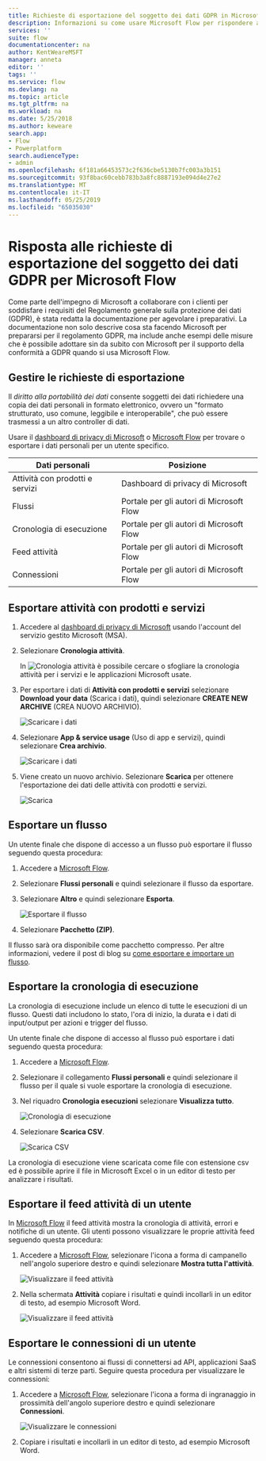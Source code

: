 ```yaml
---
title: Richieste di esportazione del soggetto dei dati GDPR in Microsoft Flow per account del servizio gestito Microsoft (MSA) | Microsoft Docs
description: Informazioni su come usare Microsoft Flow per rispondere alle richieste di esportazione del soggetto dei dati GPDR per gli account Microsoft.
services: ''
suite: flow
documentationcenter: na
author: KentWeareMSFT
manager: anneta
editor: ''
tags: ''
ms.service: flow
ms.devlang: na
ms.topic: article
ms.tgt_pltfrm: na
ms.workload: na
ms.date: 5/25/2018
ms.author: keweare
search.app:
- Flow
- Powerplatform
search.audienceType:
- admin
ms.openlocfilehash: 6f181a66453573c2f636cbe5130b7fc003a3b151
ms.sourcegitcommit: 93f8bac60cebb783b3a8fc8887193e094d4e27e2
ms.translationtype: MT
ms.contentlocale: it-IT
ms.lasthandoff: 05/25/2019
ms.locfileid: "65035030"
---
```

# <a name="responding-to-gdpr-data-subject-export-requests-for-microsoft-flow"></a>Risposta alle richieste di esportazione del soggetto dei dati GDPR per Microsoft Flow

Come parte dell'impegno di Microsoft a collaborare con i clienti per soddisfare i requisiti del Regolamento generale sulla protezione dei dati (GDPR), è stata redatta la documentazione per agevolare i preparativi. La documentazione non solo descrive cosa sta facendo Microsoft per prepararsi per il regolamento GDPR, ma include anche esempi delle misure che è possibile adottare sin da subito con Microsoft per il supporto della conformità a GDPR quando si usa Microsoft Flow.

## <a name="manage-export-requests"></a>Gestire le richieste di esportazione

Il *diritto alla portabilità dei dati* consente soggetti dei dati richiedere una copia dei dati personali in formato elettronico, ovvero un "formato strutturato, uso comune, leggibile e interoperabile", che può essere trasmessi a un altro controller di dati.

Usare il [dashboard di privacy di Microsoft](https://account.microsoft.com/privacy/) o [Microsoft Flow](https://flow.microsoft.com/) per trovare o esportare i dati personali per un utente specifico.

|Dati personali|Posizione|
|-----------------|-------------------|
|Attività con prodotti e servizi|Dashboard di privacy di Microsoft|
|Flussi|Portale per gli autori di Microsoft Flow|
|Cronologia di esecuzione|Portale per gli autori di Microsoft Flow|
|Feed attività|Portale per gli autori di Microsoft Flow|
|Connessioni|Portale per gli autori di Microsoft Flow|

## <a name="export-product-and-service-activity"></a>Esportare attività con prodotti e servizi

1. Accedere al [dashboard di privacy di Microsoft](https://account.microsoft.com/privacy/) usando l'account del servizio gestito Microsoft (MSA).
1. Selezionare **Cronologia attività**.

    In ![Cronologia attività](./media/gdpr-dsr-export-msa/activityhistory.png) è possibile cercare o sfogliare la cronologia attività per i servizi e le applicazioni Microsoft usate.
1. Per esportare i dati di **Attività con prodotti e servizi** selezionare **Download your data** (Scarica i dati), quindi selezionare **CREATE NEW ARCHIVE** (CREA NUOVO ARCHIVIO).

    ![Scaricare i dati](./media/gdpr-dsr-export-msa/downloaddata.png)

1. Selezionare **App & service usage** (Uso di app e servizi), quindi selezionare **Crea archivio**.

    ![Scaricare i dati](./media/gdpr-dsr-export-msa/create-archive.png)
1. Viene creato un nuovo archivio. Selezionare **Scarica** per ottenere l'esportazione dei dati delle attività con prodotti e servizi.

    ![Scarica](./media/gdpr-dsr-export-msa/download.png)

## <a name="export-a-flow"></a>Esportare un flusso

Un utente finale che dispone di accesso a un flusso può esportare il flusso seguendo questa procedura:

1. Accedere a [Microsoft Flow](https://flow.microsoft.com/).

1. Selezionare **Flussi personali** e quindi selezionare il flusso da esportare.

1. Selezionare **Altro** e quindi selezionare **Esporta**.

    ![Esportare il flusso](./media/gdpr-dsr-export/export-flow.png)

1. Selezionare **Pacchetto (ZIP)**.

Il flusso sarà ora disponibile come pacchetto compresso. Per altre informazioni, vedere il post di blog su [come esportare e importare un flusso](https://flow.microsoft.com/blog/import-export-bap-packages/).

## <a name="export-run-history"></a>Esportare la cronologia di esecuzione

La cronologia di esecuzione include un elenco di tutte le esecuzioni di un flusso. Questi dati includono lo stato, l'ora di inizio, la durata e i dati di input/output per azioni e trigger del flusso.

Un utente finale che dispone di accesso al flusso può esportare i dati seguendo questa procedura:

1. Accedere a [Microsoft Flow](https://flow.microsoft.com/).
1. Selezionare il collegamento **Flussi personali** e quindi selezionare il flusso per il quale si vuole esportare la cronologia di esecuzione.
1. Nel riquadro **Cronologia esecuzioni** selezionare **Visualizza tutto**.

    ![Cronologia di esecuzione](./media/gdpr-dsr-export/run-history.png)

1. Selezionare **Scarica CSV**.

    ![Scarica CSV](./media/gdpr-dsr-export/download-csv.png)

La cronologia di esecuzione viene scaricata come file con estensione csv ed è possibile aprire il file in Microsoft Excel o in un editor di testo per analizzare i risultati.

## <a name="export-a-users-activity-feed"></a>Esportare il feed attività di un utente

In [Microsoft Flow](https://flow.microsoft.com/) il feed attività mostra la cronologia di attività, errori e notifiche di un utente. Gli utenti possono visualizzare le proprie attività feed seguendo questa procedura:

1. Accedere a [Microsoft Flow](http://flow.microsoft.com/), selezionare l'icona a forma di campanello nell'angolo superiore destro e quindi selezionare **Mostra tutta l'attività**.

    ![Visualizzare il feed attività](./media/gdpr-dsr-export/show-activity-feed.png)

1. Nella schermata **Attività** copiare i risultati e quindi incollarli in un editor di testo, ad esempio Microsoft Word.

    ![Visualizzare il feed attività](./media/gdpr-dsr-export/export-activity-feed.png)

## <a name="export-a-users-connections"></a>Esportare le connessioni di un utente

Le connessioni consentono ai flussi di connettersi ad API, applicazioni SaaS e altri sistemi di terze parti. Seguire questa procedura per visualizzare le connessioni:

1. Accedere a [Microsoft Flow](http://flow.microsoft.com/), selezionare l'icona a forma di ingranaggio in prossimità dell'angolo superiore destro e quindi selezionare **Connessioni**.

    ![Visualizzare le connessioni](./media/gdpr-dsr-export/show-connections.png)
1. Copiare i risultati e incollarli in un editor di testo, ad esempio Microsoft Word.
